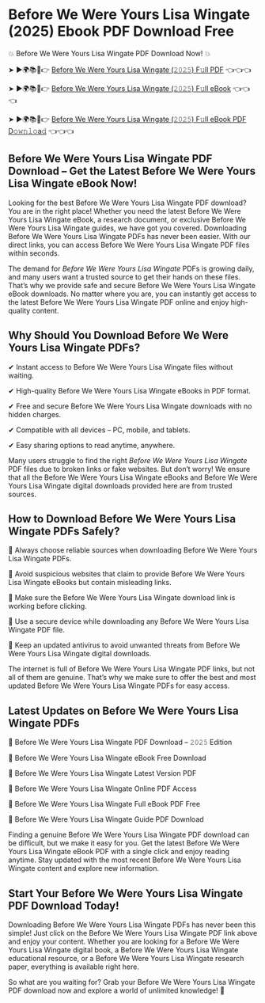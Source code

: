 # Before We Were Yours Lisa Wingate (2025) Ebook PDF Download Free

💥 Before We Were Yours Lisa Wingate PDF Download Now! 💥

➤ ►🌍📚📱👉 [Before We Were Yours Lisa Wingate (𝟸𝟶𝟸𝟻) F𝚞ll PDF](https://getpdf.xyz/before-we-were-yours-lisa-wingate) 👈👈👈


➤ ►🌍📚📱👉 [Before We Were Yours Lisa Wingate (𝟸𝟶𝟸𝟻) F𝚞ll eBook](https://getpdf.xyz/before-we-were-yours-lisa-wingate) 👈👈👈


➤ ►🌍📚📱👉 [Before We Were Yours Lisa Wingate (𝟸𝟶𝟸𝟻) F𝚞ll eBook PDF D𝚘𝚠𝚗𝚕𝚘a𝚍](https://getpdf.xyz/before-we-were-yours-lisa-wingate) 👈👈👈


## Before We Were Yours Lisa Wingate PDF Download – Get the Latest Before We Were Yours Lisa Wingate eBook Now!

Looking for the best Before We Were Yours Lisa Wingate PDF download? You are in the right place! Whether you need the latest Before We Were Yours Lisa Wingate eBook, a research document, or exclusive Before We Were Yours Lisa Wingate guides, we have got you covered. Downloading Before We Were Yours Lisa Wingate PDFs has never been easier. With our direct links, you can access Before We Were Yours Lisa Wingate PDF files within seconds.

The demand for *Before We Were Yours Lisa Wingate* PDFs is growing daily, and many users want a trusted source to get their hands on these files. That’s why we provide safe and secure Before We Were Yours Lisa Wingate eBook downloads. No matter where you are, you can instantly get access to the latest Before We Were Yours Lisa Wingate PDF online and enjoy high-quality content.

## Why Should You Download Before We Were Yours Lisa Wingate PDFs?

✔ Instant access to Before We Were Yours Lisa Wingate files without waiting.

✔ High-quality Before We Were Yours Lisa Wingate eBooks in PDF format.

✔ Free and secure Before We Were Yours Lisa Wingate downloads with no hidden charges.

✔ Compatible with all devices – PC, mobile, and tablets.

✔ Easy sharing options to read anytime, anywhere.

Many users struggle to find the right *Before We Were Yours Lisa Wingate* PDF files due to broken links or fake websites. But don’t worry! We ensure that all the Before We Were Yours Lisa Wingate eBooks and Before We Were Yours Lisa Wingate digital downloads provided here are from trusted sources.

## How to Download Before We Were Yours Lisa Wingate PDFs Safely?

📌 Always choose reliable sources when downloading Before We Were Yours Lisa Wingate PDFs.

📌 Avoid suspicious websites that claim to provide Before We Were Yours Lisa Wingate eBooks but contain misleading links.

📌 Make sure the Before We Were Yours Lisa Wingate download link is working before clicking.

📌 Use a secure device while downloading any Before We Were Yours Lisa Wingate PDF file.

📌 Keep an updated antivirus to avoid unwanted threats from Before We Were Yours Lisa Wingate digital downloads.

The internet is full of Before We Were Yours Lisa Wingate PDF links, but not all of them are genuine. That’s why we make sure to offer the best and most updated Before We Were Yours Lisa Wingate PDFs for easy access.

## Latest Updates on Before We Were Yours Lisa Wingate PDFs

🔹 Before We Were Yours Lisa Wingate PDF Download – 𝟸𝟶𝟸𝟻 Edition

🔹 Before We Were Yours Lisa Wingate eBook Free Download

🔹 Before We Were Yours Lisa Wingate Latest Version PDF

🔹 Before We Were Yours Lisa Wingate Online PDF Access

🔹 Before We Were Yours Lisa Wingate Full eBook PDF Free

🔹 Before We Were Yours Lisa Wingate Guide PDF Download

Finding a genuine Before We Were Yours Lisa Wingate PDF download can be difficult, but we make it easy for you. Get the latest Before We Were Yours Lisa Wingate eBook PDF with a single click and enjoy reading anytime. Stay updated with the most recent Before We Were Yours Lisa Wingate content and explore new information.

## Start Your Before We Were Yours Lisa Wingate PDF Download Today!

Downloading Before We Were Yours Lisa Wingate PDFs has never been this simple! Just click on the Before We Were Yours Lisa Wingate PDF link above and enjoy your content. Whether you are looking for a Before We Were Yours Lisa Wingate digital book, a Before We Were Yours Lisa Wingate educational resource, or a Before We Were Yours Lisa Wingate research paper, everything is available right here.

So what are you waiting for? Grab your Before We Were Yours Lisa Wingate PDF download now and explore a world of unlimited knowledge! 🚀